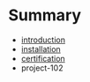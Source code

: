 # Summary

* [introduction](introduction.md)
* [installation](installation.md)
* [certification](certification.md)
* project-102

